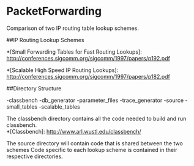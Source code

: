 # PacketForwarding
Comparison of two IP routing table lookup schemes.

##IP Routing Lookup Schemes

*[Small Forwarding Tables for Fast Routing Lookups]: http://conferences.sigcomm.org/sigcomm/1997/papers/p192.pdf

*[Scalable High Speed IP Routing Lookups]: http://conferences.sigcomm.org/sigcomm/1997/papers/p182.pdf
  

##Directory Structure

-classbench
  -db\_generator
  -parameter\_files
  -trace\_generator
-source
  -small\_tables
  -scalable\_tables

The classbench directory contains all the code needed to build and run classbench.  
*[Classbench]: http://www.arl.wustl.edu/classbench/

The source directory will contain code that is shared between the two schemes
Code specific to each lookup scheme is contained in their respective directories.

